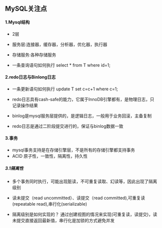 
## MySQL关注点



#### 1.Mysql结构

- 2层


- 服务层:连接器，缓存器，分析器，优化器，执行器

- 存储服务:各种存储服务

- 一条查询语句如何执行 select * from T where id=1;

#### 2.redo日志与Binlong日志

- 一条更新语句如何执行 update T set c=c+1 where c=1;

- redo日志具有cash-safe的能力，它属于InnoDB引擎都有，是物理日志，只记录操作结果

- binlog是mysql服务层提供的，是逻辑日志，一般用于业务回滚，主备复制

- redo日志是通过二阶段提交进行的，保证与binlog数据一致


#### 3.事务

- mysql事务支持是在存储引擎层，不是所有的存储引擎都支持事务
- ACID 原子性，一致性，隔离性，持久性

##### 3.1隔离性

- 多个事务同时执行，可能出现脏读，不可重复读取、幻读等，因此出现了隔离级别

- 读未提交（read uncommitted）、读提交（read committed),可重复读(repeatable read),串行化(serializable)

- 隔离级别是如何实现的？ 通过创建视图的情况来实现(可重复读，读提交)，读未提交直接返回最新值，串行化是加锁的方式避免并发